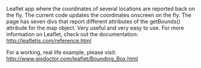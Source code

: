Leaflet app where the coordinates of several locations are reported back on the fly.  The current code updates the coordinates
onscreen on the fly.  The page has seven divs that report different attributes of the getBounds() attribute for the map object.
Very useful and very easy to use.  For more information on Leaflet, check out the documentation: http://leafletjs.com/reference.html

For a working, real life example, please visit: http://www.gisdoctor.com/leaflet/Bounding_Box.html
